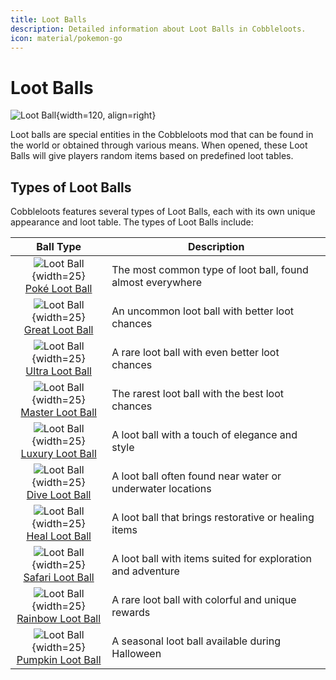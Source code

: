 ```yaml
---
title: Loot Balls
description: Detailed information about Loot Balls in Cobbleloots.
icon: material/pokemon-go
---
```


# Loot Balls

![Loot Ball](<../assets/ball/Master_Ball_(model).png>){width=120, align=right}

Loot balls are special entities in the Cobbleloots mod that can be found in the world or obtained through various means. When opened, these Loot Balls will give players random items based on predefined loot tables.

## Types of Loot Balls

Cobbleloots features several types of Loot Balls, each with its own unique appearance and loot table. The types of Loot Balls include:

|                                                     Ball Type                                                     | Description                                                 |
| :---------------------------------------------------------------------------------------------------------------: | ----------------------------------------------------------- |
|     ![Loot Ball](<../assets/ball/Poke_Ball_(model).png>){width=25}<br>[Poké Loot Ball](./ball_types/poké.md)      | The most common type of loot ball, found almost everywhere  |
|    ![Loot Ball](<../assets/ball/Great_Ball_(model).png>){width=25}<br>[Great Loot Ball](./ball_types/great.md)    | An uncommon loot ball with better loot chances              |
|    ![Loot Ball](<../assets/ball/Ultra_Ball_(model).png>){width=25}<br>[Ultra Loot Ball](./ball_types/ultra.md)    | A rare loot ball with even better loot chances              |
|  ![Loot Ball](<../assets/ball/Master_Ball_(model).png>){width=25}<br>[Master Loot Ball](./ball_types/master.md)   | The rarest loot ball with the best loot chances             |
|  ![Loot Ball](<../assets/ball/Luxury_Ball_(model).png>){width=25}<br>[Luxury Loot Ball](./ball_types/luxury.md)   | A loot ball with a touch of elegance and style              |
|     ![Loot Ball](<../assets/ball/Dive_Ball_(model).png>){width=25}<br>[Dive Loot Ball](./ball_types/dive.md)      | A loot ball often found near water or underwater locations  |
|     ![Loot Ball](<../assets/ball/Heal_Ball_(model).png>){width=25}<br>[Heal Loot Ball](./ball_types/heal.md)      | A loot ball that brings restorative or healing items        |
|  ![Loot Ball](<../assets/ball/Safari_Ball_(model).png>){width=25}<br>[Safari Loot Ball](./ball_types/safari.md)   | A loot ball with items suited for exploration and adventure |
| ![Loot Ball](<../assets/ball/Rainbow_Ball_(model).png>){width=25}<br>[Rainbow Loot Ball](./ball_types/rainbow.md) | A rare loot ball with colorful and unique rewards           |
| ![Loot Ball](<../assets/ball/Pumpkin_Ball_(model).png>){width=25}<br>[Pumpkin Loot Ball](./ball_types/pumpkin.md) | A seasonal loot ball available during Halloween             |
